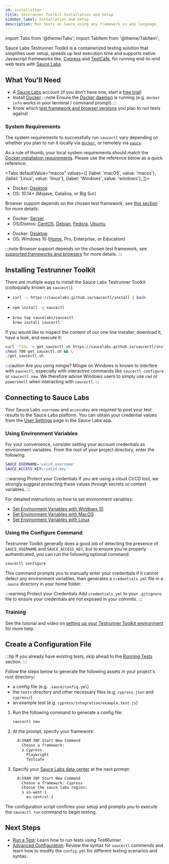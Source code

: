 ```yaml
---
id: installation
title: Testrunner Toolkit Installation and Setup
sidebar_label: Installation and Setup
description: Run tests on Sauce using any framework in any language.
---
```


import Tabs from '@theme/Tabs';
import TabItem from '@theme/TabItem';

Sauce Labs Testrunner Toolkit is a containerized testing solution that simplifies user setup, speeds up test execution time and supports native Javascript frameworks like, [Cypress](https://github.com/cypress-io/cypress) and [TestCafe](https://devexpress.github.io/testcafe/), for running end-to-end web tests with [Sauce Labs](https://saucelabs.com/).

## What You'll Need

* A [Sauce Labs](https://saucelabs.com/) account (if you don't have one, start a [free trial](https://saucelabs.com/sign-up))
* Install [Docker](https://docs.docker.com/get-docker/)
    :::note
    Ensure the [Docker daemon](https://docs.docker.com/config/daemon/) is running (e.g. `docker info` works in your terminal / command prompt)
    :::
* Know which [test framework and browser versions](/testrunner-toolkit#supported-frameworks-and-browsers) you plan to run tests against

### System Requirements

The system requirements to successfully run `saucectl` vary depending on whether you plan to run it locally via [`docker`](/testrunner-toolkit/running-tests#run-your-first-test), or remotely via [`sauce`](/testrunner-toolkit/running-tests#test-on-sauce-labs).

As a rule of thumb, your local system requirements should match the [Docker installation requirements](https://docs.docker.com/engine/install/#supported-platforms). Please use the reference below as a quick reference:

<Tabs
  defaultValue="macos"
  values={[
    {label: 'macOS', value: 'macos'},
    {label: 'Linux', value: 'linux'},
    {label: 'Windows', value: 'windows'},
  ]}>

<TabItem value="macos">

* Docker: [Desktop](https://docs.docker.com/docker-for-mac/install/)
* OS: 10.14+ (Mojave, Catalina, or Big Sur)

Browser support depends on the chosen test framework, see [this section](/testrunner-toolkit#supported-frameworks-and-browsers) for more details.

</TabItem>
<TabItem value="linux">

* Docker: [Server](https://docs.docker.com/engine/install/#server)
* OS/Distros: [CentOS](https://docs.docker.com/engine/install/centos/), [Debian](https://docs.docker.com/engine/install/debian/), [Fedora](https://docs.docker.com/engine/install/fedora/), [Ubuntu](https://docs.docker.com/engine/install/ubuntu/)

</TabItem>
<TabItem value="windows">

* Docker: [Desktop](https://docs.docker.com/docker-for-windows/install/)
* OS: Windows 10 ([Home](https://docs.docker.com/docker-for-windows/install-windows-home/), Pro, Enterprise, or Education)

</TabItem>
</Tabs>

:::note
Browser support depends on the chosen test framework, see [supported frameworks and browsers](/testrunner-toolkit#supported-frameworks-and-browsers) for more details.
:::

## Installing Testrunner Toolkit

There are multiple ways to install the Sauce Labs Testrunner Toolkit (colloquially known as `saucectl`):

* ```bash title="Using curl"
  curl -L https://saucelabs.github.io/saucectl/install | bash
  ```

* ```bash title="Using NPM"
  npm install -g saucectl
  ```

* ```bash title="Using Homebrew (macOS)"
  brew tap saucelabs/saucectl
  brew install saucectl
  ```

If you would like to inspect the content of our one line installer, download it, have a look, and execute it:

```bash
curl -fsSL -o get_saucectl.sh https://saucelabs.github.io/saucectl/install && \
chmod 700 get_saucectl.sh && \
./get_saucectl.sh
```

:::caution Are you using mingw?
Mingw on Windows is known to interfere with `saucectl`, especially with interactive commands like `saucectl configure` or `saucectl new`.
We therefore advise Windows users to simply use `cmd` or `powershell` when interacting with `saucectl`.
:::

## Connecting to Sauce Labs

Your Sauce Labs `username` and `accessKey` are required to post your test results to the Sauce Labs platform. You can obtain your credential values from the [User Settings](https://app.saucelabs.com/user-settings) page in the Sauce Labs app.


### Using Environment Variables

For your convenience, consider setting your account credentials as environment variables. From the root of your project directory, enter the following:

```bash
SAUCE_USERNAME='valid.username'
SAUCE_ACCESS_KEY='valid.key'
```

:::warning Protect your Credentials
If you are using a cloud CI/CD tool, we strongly suggest protecting these values through secrets or context variables.
:::

For detailed instructions on how to set environment variables:
* [Set Environment Variables with Windows 10](https://www.architectryan.com/2018/08/31/how-to-change-environment-variables-on-windows-10/)
* [Set Environment Variables with MacOS](https://apple.stackexchange.com/questions/106778/how-do-i-set-environment-variables-on-os-x)
* [Set Environment Variables with Linux](https://askubuntu.com/questions/58814/how-do-i-add-environment-variables)


### Using the Configure Command

Testrunner Toolkit generally does a good job of detecting the presence of `SAUCE_USERNAME` and `SAUCE_ACCESS_KEY`, but to ensure you're properly authenticated, you can run the following optional command:

```bash
saucectl configure
```

This command prompts you to manually enter your credentials if it cannot detect any environment variables, then generates a `credentials.yml` file in a `.sauce` directory in your home folder.

:::warning Protect your Credentials
Add `credentials.yml` to your `.gitignore` file to ensure your credentials are not exposed in your commits.
:::

### Training

See the tutorial and video on [setting up your Testrunner Toolkit environment](https:/training.saucelabs.com/testrunner/index.html) for more help.

## Create a Configuration File

:::tip
If you already have existing tests, skip ahead to the [Running Tests](/testrunner-toolkit/running-tests) section.
:::

Follow the steps below to generate the following assets in your project's root directory:

* a config file (e.g. `.sauce/config.yml`)
* the `tests` directory and other necessary files (e.g. `cypress.json` and `cypress/`)
* an example test (e.g. `cypress/integration/example.test.js`)

1. Run the following command to generate a config file:
    ```bash
    saucectl new
    ```
1. At the prompt, specify your framework:
    ```bash
      8:59AM INF Start New Command
        Choose a framework:
        ❯ Cypress
          Playwright
          Testcafe
    ```
1. Specify your [Sauce Labs data center](https://wiki.saucelabs.com/display/DOCS/Data+Center+Endpoints) at the next prompt:
    ```bash
      8:59AM INF Start New Command
        Choose a framework: Cypress
        Choose the sauce labs region:
        ❯ us-west-1
          eu-central-1
    ```

The configuration script confirms your setup and prompts you to execute the `saucectl run` command to begin testing.

## Next Steps

* [Run a Test](/testrunner-toolkit/running-tests): Learn how to run tests using TestRunner.
* [Advanced Configuration](/testrunner-toolkit/configuration): Review the syntax for `saucectl` commends and learn how to modify the `config.yml` for different testing scenarios and syntax.

